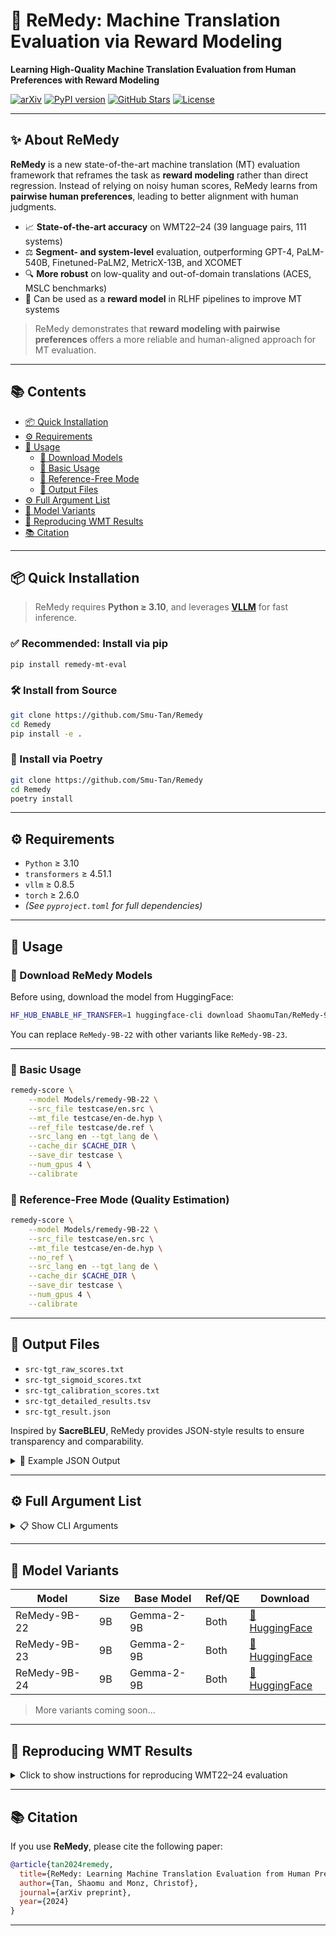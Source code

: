 # 🚀 ReMedy: Machine Translation Evaluation via Reward Modeling

<div align="left">

**Learning High-Quality Machine Translation Evaluation from Human Preferences with Reward Modeling**

</div>

[![arXiv](https://img.shields.io/badge/arXiv-2405.12345-b31b1b)](https://arxiv.org/abs/2504.13630)
[![PyPI version](https://img.shields.io/pypi/v/remedy-mt-eval)](https://pypi.org/project/remedy-mt-eval/)
[![GitHub Stars](https://img.shields.io/github/stars/Smu-Tan/Remedy)](https://github.com/Smu-Tan/Remedy/stargazers)
[![License](https://img.shields.io/github/license/Smu-Tan/Remedy)](./LICENSE)

---

## ✨ About ReMedy

**ReMedy** is a new state-of-the-art machine translation (MT) evaluation framework that reframes the task as **reward modeling** rather than direct regression. Instead of relying on noisy human scores, ReMedy learns from **pairwise human preferences**, leading to better alignment with human judgments.

- 📈 **State-of-the-art accuracy** on WMT22–24 (39 language pairs, 111 systems)  
- ⚖️ **Segment- and system-level** evaluation, outperforming GPT-4, PaLM-540B, Finetuned-PaLM2, MetricX-13B, and XCOMET  
- 🔍 **More robust** on low-quality and out-of-domain translations (ACES, MSLC benchmarks)  
- 🧠 Can be used as a **reward model** in RLHF pipelines to improve MT systems  

> ReMedy demonstrates that **reward modeling with pairwise preferences** offers a more reliable and human-aligned approach for MT evaluation.

---

## 📚 Contents

- [📦 Quick Installation](#-quick-installation)
- [⚙️ Requirements](#️-requirements)
- [🚀 Usage](#-usage)
  - [💾 Download Models](#-download-remedy-models)
  - [🔹 Basic Usage](#-basic-usage)
  - [🔹 Reference-Free Mode](#-reference-free-mode)
  - [📄 Output Files](#-output-files)
- [⚙️ Full Argument List](#️-full-argument-list)
- [🧠 Model Variants](#-model-variants)
- [🔁 Reproducing WMT Results](#-reproducing-wmt-results)
- [📚 Citation](#-citation)

---

## 📦 Quick Installation

> ReMedy requires **Python ≥ 3.10**, and leverages **[VLLM](https://github.com/vllm-project/vllm)** for fast inference.

### ✅ Recommended: Install via pip

```bash
pip install remedy-mt-eval
```

### 🛠️ Install from Source

```bash
git clone https://github.com/Smu-Tan/Remedy
cd Remedy
pip install -e .
```

### 📜 Install via Poetry

```bash
git clone https://github.com/Smu-Tan/Remedy
cd Remedy
poetry install
```

---

## ⚙️ Requirements

- `Python` ≥ 3.10  
- `transformers` ≥ 4.51.1  
- `vllm` ≥ 0.8.5  
- `torch` ≥ 2.6.0  
- *(See `pyproject.toml` for full dependencies)*

---

## 🚀 Usage

### 💾 Download ReMedy Models

Before using, download the model from HuggingFace:

```bash
HF_HUB_ENABLE_HF_TRANSFER=1 huggingface-cli download ShaomuTan/ReMedy-9B-23 --local-dir Models/remedy-9B-23
```

You can replace `ReMedy-9B-22` with other variants like `ReMedy-9B-23`.

---

### 🔹 Basic Usage

```bash
remedy-score \
    --model Models/remedy-9B-22 \
    --src_file testcase/en.src \
    --mt_file testcase/en-de.hyp \
    --ref_file testcase/de.ref \
    --src_lang en --tgt_lang de \
    --cache_dir $CACHE_DIR \
    --save_dir testcase \
    --num_gpus 4 \
    --calibrate
```

### 🔹 Reference-Free Mode (Quality Estimation)

```bash
remedy-score \
    --model Models/remedy-9B-22 \
    --src_file testcase/en.src \
    --mt_file testcase/en-de.hyp \
    --no_ref \
    --src_lang en --tgt_lang de \
    --cache_dir $CACHE_DIR \
    --save_dir testcase \
    --num_gpus 4 \
    --calibrate
```

---

## 📄 Output Files

- `src-tgt_raw_scores.txt`
- `src-tgt_sigmoid_scores.txt`
- `src-tgt_calibration_scores.txt`
- `src-tgt_detailed_results.tsv`
- `src-tgt_result.json`

Inspired by **SacreBLEU**, ReMedy provides JSON-style results to ensure transparency and comparability.

<details>
<summary>📘 Example JSON Output</summary>

```json
{
  "metric_name": "remedy-9B-22",
  "raw_score": 4.502863049214531,
  "sigmoid_score": 0.9613502018042875,
  "calibration_score": 0.9029647169507162,
  "calibration_temp": 1.7999999999999998,
  "signature": "metric_name:remedy-9B-22|lp:en-de|ref:yes|version:0.1.1",
  "language_pair": "en-de",
  "source_language": "en",
  "target_language": "de",
  "segments": 2037,
  "version": "0.1.1",
  "args": {
    "src_file": "testcase/en.src",
    "mt_file": "testcase/en-de.hyp",
    "src_lang": "en",
    "tgt_lang": "de",
    "model": "Models/remedy-9B-22",
    "cache_dir": "Models",
    "save_dir": "testcase",
    "ref_file": "testcase/de.ref",
    "no_ref": false,
    "calibrate": true,
    "num_gpus": 4,
    "num_seqs": 256,
    "max_length": 4096,
    "enable_truncate": false,
    "version": false,
    "list_languages": false
  }
}
```

</details>

---

## ⚙️ Full Argument List

<details>
<summary>📋 Show CLI Arguments</summary>

### 🔸 Required

```python
--src_file           # Path to source file
--mt_file            # Path to MT output file
--src_lang           # Source language code
--tgt_lang           # Target language code
--model              # Model path or HuggingFace ID
--save_dir           # Output directory
```

### 🔸 Optional

```python
--ref_file           # Reference file path
--no_ref             # Reference-free mode
--cache_dir          # Cache directory
--calibrate          # Enable calibration
--num_gpus           # Number of GPUs
--num_seqs           # Number of sequences (default: 256)
--max_length         # Max token length (default: 4096)
--enable_truncate    # Truncate sequences
--version            # Print version
--list_languages     # List supported languages
```

</details>

---

## 🧠 Model Variants

| Model         | Size | Base Model   | Ref/QE | Download |
|---------------|------|--------------|--------|----------|
| ReMedy-9B-22  | 9B   | Gemma-2-9B   | Both   | [🤗 HuggingFace](https://huggingface.co/ShaomuTan/ReMedy-9B-22) |
| ReMedy-9B-23  | 9B   | Gemma-2-9B   | Both   | [🤗 HuggingFace](https://huggingface.co/ShaomuTan/ReMedy-9B-23) |
| ReMedy-9B-24  | 9B   | Gemma-2-9B   | Both   | [🤗 HuggingFace](https://huggingface.co/ShaomuTan/ReMedy-9B-24) |

> More variants coming soon...

---

## 🔁 Reproducing WMT Results

<details>
<summary>Click to show instructions for reproducing WMT22–24 evaluation</summary>

### 1. Install `mt-metrics-eval`

```bash
git clone https://github.com/google-research/mt-metrics-eval.git
cd mt-metrics-eval
pip install .
```

### 2. Download WMT evaluation data

```bash
python3 -m mt_metrics_eval.mtme --download
```

### 3. Run ReMedy on WMT data

```bash
bash wmt/wmt22.sh
bash wmt/wmt23.sh
bash wmt/wmt24.sh
```

> 📄 Results will be comparable with other metrics reported in WMT shared tasks.

</details>

---

## 📚 Citation

If you use **ReMedy**, please cite the following paper:

```bibtex
@article{tan2024remedy,
  title={ReMedy: Learning Machine Translation Evaluation from Human Preferences with Reward Modeling},
  author={Tan, Shaomu and Monz, Christof},
  journal={arXiv preprint},
  year={2024}
}
```

---
